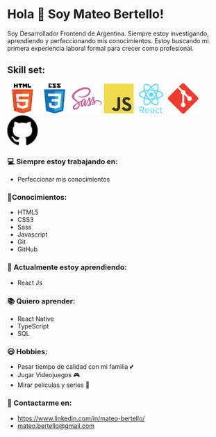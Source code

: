 # Hola 👋 Soy Mateo Bertello!
 
Soy Desarrollador Frontend de Argentina. Siempre estoy investigando, aprendiendo y perfeccionando mis conocimientos. Estoy buscando mi primera experiencia laboral formal para crecer como profesional.

## Skill set:

<p align="left">
<img src="./assets/html5.svg" height="auto" width="70">
<img src="./assets/css3.svg" height="auto" width="70">
<img src="./assets/sass.svg" height="auto" width="70">
<img src="./assets/javascript.svg" height="auto" width="70">
<img src="./assets/react.svg" height="auto" width="70">
<img src="./assets/git.svg" height="auto" width="70">
<img src="./assets/github.svg" height="auto" width="70">
</p>

### 💻 Siempre estoy trabajando en:

- Perfeccionar mis conocimientos

### 🧠Conocimientos:
- HTML5 
- CSS3
- Sass
- Javascript
- Git
- GitHub

### 🌱 Actualmente estoy aprendiendo:

- React Js

### 📚 Quiero aprender:
- React Native
- TypeScript
- SQL

### 😃 Hobbies:

- Pasar tiempo de calidad con mi familia 💕​
- Jugar Videojuegos 🎮​
- Mirar películas y series 🍿

### 📌 Contactarme en:

- https://www.linkedin.com/in/mateo-bertello/
- mateo.bertello@gmail.com

